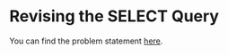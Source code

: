 # Revising the SELECT Query

You can find the problem statement [here](https://www.hackerrank.com/challenges/revising-the-select-query/problem).


